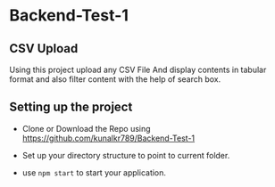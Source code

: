 # Backend-Test-1
## CSV Upload
Using this project upload any CSV File And display contents in tabular format and also filter content with the help of search box.

## Setting up the project
* Clone or Download the Repo using https://github.com/kunalkr789/Backend-Test-1

* Set up your directory structure to point to current folder.

* use `npm start` to start your application.
